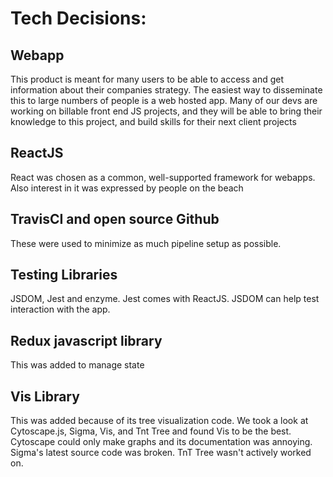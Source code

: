 # Tech Decisions:
## Webapp
This product is meant for many users to be able to access and get information about their companies strategy. The easiest way to disseminate this to large numbers of people is a web hosted app. Many of our devs are working on billable front end JS projects, and they will be able to bring their knowledge to this project, and build skills for their next client projects

## ReactJS
React was chosen as a common, well-supported framework for webapps. Also interest in it was expressed by people on the beach

## TravisCI and open source Github
These were used to minimize as much pipeline setup as possible.

## Testing Libraries
JSDOM, Jest and enzyme. Jest comes with ReactJS. JSDOM can help test interaction with the app.

## Redux javascript library
This was added to manage state

## Vis Library
This was added because of its tree visualization code. We took a look at Cytoscape.js, Sigma, Vis, and Tnt Tree and found Vis to be the best. Cytoscape could only make graphs and its documentation was annoying. Sigma's latest source code was broken. TnT Tree wasn't actively worked on.
